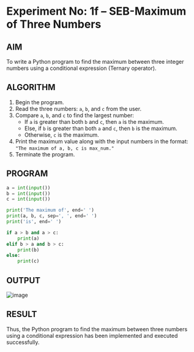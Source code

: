# Experiment No: 1f – SEB-Maximum of Three Numbers

## AIM  
To write a Python program to find the maximum between three integer numbers using a conditional expression (Ternary operator).

## ALGORITHM  
1. Begin the program.  
2. Read the three numbers: `a`, `b`, and `c` from the user.  
3. Compare `a`, `b`, and `c` to find the largest number:  
   - If `a` is greater than both `b` and `c`, then `a` is the maximum.  
   - Else, if `b` is greater than both `a` and `c`, then `b` is the maximum.  
   - Otherwise, `c` is the maximum.  
4. Print the maximum value along with the input numbers in the format:  
   `"The maximum of a, b, c is max_num."`  
5. Terminate the program.

## PROGRAM
```python
a = int(input())
b = int(input())
c = int(input())

print('The maximum of', end=' ')
print(a, b, c, sep=', ', end=' ')
print('is', end=' ')

if a > b and a > c:
    print(a)
elif b > a and b > c:
    print(b)
else:
    print(c)
```

## OUTPUT
![image](https://github.com/user-attachments/assets/51b8e6ce-4d73-4ae8-91cc-6200e286d929)

## RESULT
Thus, the Python program to find the maximum between three numbers using a conditional expression has been implemented and executed successfully.
